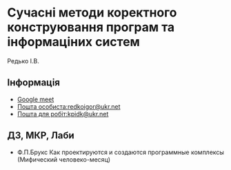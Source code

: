 # Сучасні методи коректного конструювання програм та інформаціних систем

Редько І.В.

## Інформація

-   [Google meet](https://meet.google.com/gow-prxc-tnt)
-   [Пошта особиста:redkoigor@ukr.net](mailto:redkoigor@ukr.net)
-   [Пошта для робіт:kpidk@ukr.net](kpidk@ukr.net)

## ДЗ, МКР, Лаби

-   Ф.П.Брукс Как проектируются и создаются программные комплексы (Мифический человеко-месяц)

